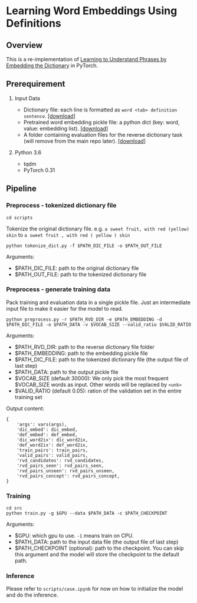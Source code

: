 # Learning Word Embeddings Using Definitions

## Overview
This is a re-implementation of [Learning to Understand Phrases by Embedding the Dictionary](https://arxiv.org/abs/1504.00548) in PyTorch.

## Prerequirement
1. Input Data
	* Dictionary file: each line is formatted as `word <tab> definition sentence`. [[download]](https://www.dropbox.com/s/eriptqlofkxvx6x/glove.6B.100d.pk?dl=0)
	* Pretrained word embedding pickle file: a python dict (key: word, value: embedding list). [[download]](https://www.dropbox.com/s/bogsy2hwsqs6rud/felix-train.txt?dl=0)
	* A folder containing evaluation files for the reverse dictionary task (will remove from the main repo later). [[download]](https://www.dropbox.com/s/fltah0yneeyet2g/rvd.zip?dl=0)

2. Python 3.6
	* tqdm
	* PyTorch 0.31

## Pipeline
### Preprocess - tokenized dictionary file

```
cd scripts
```

Tokenize the original dictionary file. e.g. `a sweet fruit, with red (yellow) skin` to `a sweet fruit , with red ( yellow ) skin`

```
python tokenize_dict.py -f $PATH_DIC_FILE -o $PATH_OUT_FILE
```

Arguments:
* $PATH_DIC_FILE: path to the original dictionary file
* $PATH_OUT_FILE: path to the tokenized dictionary file

### Preprocess - generate training data

Pack training and evaluation data in a single pickle file. Just an intermediate input file to make it easier for the model to read.

```
python preprocess.py -r $PATH_RVD_DIR -e $PATH_EMBEDDING -d $PATH_DIC_FILE -o $PATH_DATA -v $VOCAB_SIZE --valid_ratio $VALID_RATIO
```

Arguments:
* $PATH_RVD_DIR: path to the reverse dictionary file folder
* $PATH_EMBEDDING: path to the embedding pickle file
* $PATH_DIC_FILE: path to the tokenized dictionary file (the output file of last step)
* $PATH_DATA: path to the output pickle file
* $VOCAB_SIZE (default 30000): We only pick the most frequent $VOCAB_SIZE words as input. Other words will be replaced by `<unk>`
* $VALID_RATIO (default 0.05): ration of the validation set in the entire training set

Output content:
```
{
    'args': vars(args),
    'dic_embed': dic_embed,
    'def_embed': def_embed,
    'dic_word2ix': dic_word2ix,
    'def_word2ix': def_word2ix,
    'train_pairs': train_pairs,
    'valid_pairs': valid_pairs,
    'rvd_candidates': rvd_candidates,
    'rvd_pairs_seen': rvd_pairs_seen,
    'rvd_pairs_unseen': rvd_pairs_unseen,
    'rvd_pairs_concept': rvd_pairs_concept,
}
```

### Training

```
cd src
python train.py -g $GPU --data $PATH_DATA -c $PATH_CHECKPOINT
```

Arguments:
* $GPU: which gpu to use. `-1` means train on CPU.
* $PATH_DATA: path to the input data file (the output file of last step)
* $PATH_CHECKPOINT (optional): path to the checkpoint. You can skip this argument and the model will store the checkpoint to the default path.

### Inference

Please refer to `scripts/case.ipynb` for now on how to initialize the model and do the inference.


